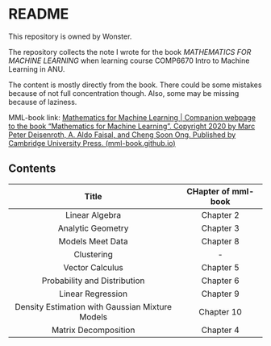 # README

This repository is owned by Wonster.

The repository collects the note I wrote for the book *MATHEMATICS FOR MACHINE LEARNING* when learning course COMP6670 Intro to Machine Learning in ANU.

The content is mostly directly from the book. There could be some mistakes because of not full concentration though. Also, some may be missing because of laziness.

MML-book link: [Mathematics for Machine Learning | Companion webpage to the book “Mathematics for Machine Learning”. Copyright 2020 by Marc Peter Deisenroth, A. Aldo Faisal, and Cheng Soon Ong. Published by Cambridge University Press. (mml-book.github.io)](https://mml-book.github.io/)

## Contents

|                      Title                      | CHapter of mml-book |
| :---------------------------------------------: | :-----------------: |
|                 Linear Algebra                  |      Chapter 2      |
|                Analytic Geometry                |      Chapter 3      |
|                Models Meet Data                 |      Chapter 8      |
|                   Clustering                    |          -          |
|                 Vector Calculus                 |      Chapter 5      |
|          Probability and Distribution           |      Chapter 6      |
|                Linear Regression                |      Chapter 9      |
| Density Estimation with Gaussian Mixture Models |     Chapter 10      |
|              Matrix Decomposition               |      Chapter 4      |
